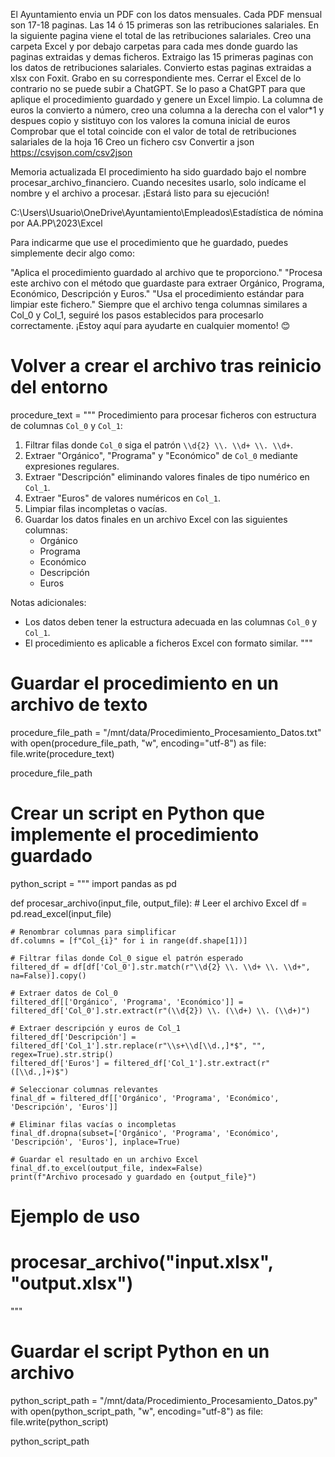 El Ayuntamiento envia un PDF con los datos mensuales.
Cada PDF mensual son 17-18 paginas.
Las 14 ó 15 primeras son las retribuciones salariales.
En la siguiente pagina viene el total de las retribuciones salariales.
Creo una carpeta Excel y por debajo carpetas para cada mes donde guardo las paginas extraidas y demas ficheros.
Extraigo las 15 primeras paginas con los datos de retribuciones salariales.
Convierto  estas paginas extraidas a xlsx con Foxit.
Grabo en su correspondiente mes.
Cerrar el Excel de lo contrario no se puede subir a ChatGPT.
Se lo paso a ChatGPT para que aplique el procedimiento guardado y genere un Excel limpio.
La columna de euros la convierto a número, creo una columna a la derecha con el valor*1 y despues copio y sistituyo con los valores la comuna inicial de euros
Comprobar que el total coincide con el valor de total de retribuciones salariales de la hoja 16
Creo un fichero csv
Convertir a json
https://csvjson.com/csv2json


Memoria actualizada
El procedimiento ha sido guardado bajo el nombre procesar_archivo_financiero. Cuando necesites usarlo, solo indícame el nombre y el archivo a procesar. ¡Estará listo para su ejecución!


C:\Users\Usuario\OneDrive\Ayuntamiento\Empleados\Estadística de nómina por AA.PP\2023\Excel




Para indicarme que use el procedimiento que he guardado, puedes simplemente decir algo como:

"Aplica el procedimiento guardado al archivo que te proporciono."
"Procesa este archivo con el método que guardaste para extraer Orgánico, Programa, Económico, Descripción y Euros."
"Usa el procedimiento estándar para limpiar este fichero."
Siempre que el archivo tenga columnas similares a Col_0 y Col_1, seguiré los pasos establecidos para procesarlo correctamente. ¡Estoy aquí para ayudarte en cualquier momento! 😊


# Volver a crear el archivo tras reinicio del entorno
procedure_text = """
Procedimiento para procesar ficheros con estructura de columnas `Col_0` y `Col_1`:

1. Filtrar filas donde `Col_0` siga el patrón `\\d{2} \\. \\d+ \\. \\d+`.
2. Extraer "Orgánico", "Programa" y "Económico" de `Col_0` mediante expresiones regulares.
3. Extraer "Descripción" eliminando valores finales de tipo numérico en `Col_1`.
4. Extraer "Euros" de valores numéricos en `Col_1`.
5. Limpiar filas incompletas o vacías.
6. Guardar los datos finales en un archivo Excel con las siguientes columnas:
   - Orgánico
   - Programa
   - Económico
   - Descripción
   - Euros

Notas adicionales:
- Los datos deben tener la estructura adecuada en las columnas `Col_0` y `Col_1`.
- El procedimiento es aplicable a ficheros Excel con formato similar.
"""

# Guardar el procedimiento en un archivo de texto
procedure_file_path = "/mnt/data/Procedimiento_Procesamiento_Datos.txt"
with open(procedure_file_path, "w", encoding="utf-8") as file:
    file.write(procedure_text)

procedure_file_path




# Crear un script en Python que implemente el procedimiento guardado
python_script = """
import pandas as pd

def procesar_archivo(input_file, output_file):
    # Leer el archivo Excel
    df = pd.read_excel(input_file)

    # Renombrar columnas para simplificar
    df.columns = [f"Col_{i}" for i in range(df.shape[1])]

    # Filtrar filas donde Col_0 sigue el patrón esperado
    filtered_df = df[df['Col_0'].str.match(r"\\d{2} \\. \\d+ \\. \\d+", na=False)].copy()

    # Extraer datos de Col_0
    filtered_df[['Orgánico', 'Programa', 'Económico']] = filtered_df['Col_0'].str.extract(r"(\\d{2}) \\. (\\d+) \\. (\\d+)")

    # Extraer descripción y euros de Col_1
    filtered_df['Descripción'] = filtered_df['Col_1'].str.replace(r"\\s+\\d[\\d.,]*$", "", regex=True).str.strip()
    filtered_df['Euros'] = filtered_df['Col_1'].str.extract(r"([\\d.,]+)$")

    # Seleccionar columnas relevantes
    final_df = filtered_df[['Orgánico', 'Programa', 'Económico', 'Descripción', 'Euros']]

    # Eliminar filas vacías o incompletas
    final_df.dropna(subset=['Orgánico', 'Programa', 'Económico', 'Descripción', 'Euros'], inplace=True)

    # Guardar el resultado en un archivo Excel
    final_df.to_excel(output_file, index=False)
    print(f"Archivo procesado y guardado en {output_file}")
    
# Ejemplo de uso
# procesar_archivo("input.xlsx", "output.xlsx")
"""

# Guardar el script Python en un archivo
python_script_path = "/mnt/data/Procedimiento_Procesamiento_Datos.py"
with open(python_script_path, "w", encoding="utf-8") as file:
    file.write(python_script)

python_script_path
